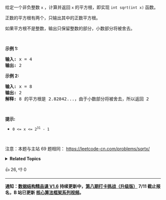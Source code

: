 <p>给定一个非负整数 <code>x</code> ，计算并返回 <code>x</code> 的平方根，即实现&nbsp;<code>int sqrt(int x)</code>&nbsp;函数。</p>

<p>正数的平方根有两个，只输出其中的正数平方根。</p>

<p>如果平方根不是整数，输出只保留整数的部分，小数部分将被舍去。</p>

<p>&nbsp;</p>

<p><strong>示例 1:</strong></p>

<pre>
<strong>输入:</strong> x = 4
<strong>输出:</strong> 2
</pre>

<p><strong>示例 2:</strong></p>

<pre>
<strong>输入:</strong> x = 8
<strong>输出:</strong> 2
<strong>解释:</strong> 8 的平方根是 2.82842...，由于小数部分将被舍去，所以返回 2
</pre>

<p>&nbsp;</p>

<p><strong>提示:</strong></p>

<ul>
	<li><meta charset="UTF-8" /><code>0 &lt;= x &lt;= 2<sup>31</sup>&nbsp;- 1</code></li>
</ul>

<p>&nbsp;</p>

<p><meta charset="UTF-8" />注意：本题与主站 69&nbsp;题相同：&nbsp;<a href="https://leetcode-cn.com/problems/sqrtx/">https://leetcode-cn.com/problems/sqrtx/</a></p>
<details><summary><strong>Related Topics</strong></summary>数学 | 二分查找</details><br>

<div>👍 26, 👎 0</div>

<div id="labuladong"><hr>

**通知：[数据结构精品课 V1.6](https://aep.h5.xeknow.com/s/1XJHEO) 持续更新中，[第八期打卡挑战（升级版）](https://mp.weixin.qq.com/s/eUG2OOzY3k_ZTz-CFvtv5Q) 7/11 截止报名，B 站已更新 [核心算法框架系列视频](https://space.bilibili.com/14089380/channel/series)。**

</div>



